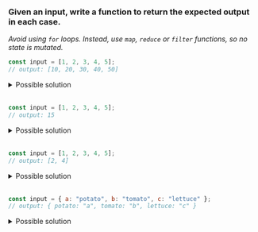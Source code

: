 ### Given an input, write a function to return the expected output in each case.

*Avoid using `for` loops. Instead, use `map`, `reduce` or `filter` functions, so no state is mutated.*
<br/>

```javascript
const input = [1, 2, 3, 4, 5];
// output: [10, 20, 30, 40, 50]
```
<details>
<summary>Possible solution</summary>

```javascript
input.map(x => x * 10);
```
</details>
</br>

```javascript
const input = [1, 2, 3, 4, 5];
// output: 15
```
<details>
<summary>Possible solution</summary>

```javascript
input.reduce((acc, value) => acc + value);
```
</details>
</br>

```javascript
const input = [1, 2, 3, 4, 5];
// output: [2, 4]
```
<details>
<summary>Possible solution</summary>

```javascript
input.filter(value => value % 2);
```
</details>
</br>

```javascript
const input = { a: "potato", b: "tomato", c: "lettuce" };
// output: { potato: "a", tomato: "b", lettuce: "c" }
```
<details>
<summary>Possible solution</summary>

```javascript
Object.keys(input).reduce((acc, key) => ({ ...acc, [input[key]]: key }), {});
```
</details>
